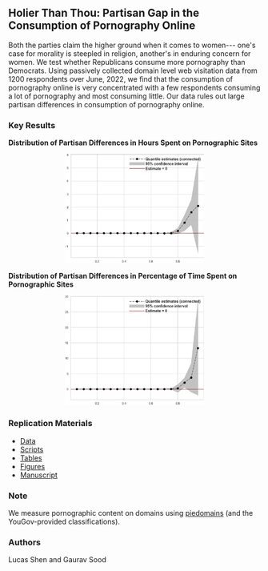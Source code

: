 ## Holier Than Thou: Partisan Gap in the Consumption of Pornography Online

Both the parties claim the higher ground when it comes to women--- one's case for morality is steepled in religion, another's in enduring concern for women. We test whether Republicans consume more pornography than Democrats. Using passively collected domain level web visitation data from 1200 respondents over June, 2022, we find that the consumption of pornography online is very concentrated with a few respondents consuming a lot of pornography and most consuming little. Our data rules out large partisan differences in consumption of pornography online.

### Key Results

**Distribution of Partisan Differences in Hours Spent on Pornographic Sites**
<p align="center"><img width="55%" src="./figs/quantile_reg_duration_adult.png"></p>

**Distribution of Partisan Differences in Percentage of Time Spent on Pornographic Sites**
<p align="center"><img width="55%" src="./figs/quantile_reg_proportion_duration_adult.png"></p>

### Replication Materials
* [Data](https://dataverse.harvard.edu/dataset.xhtml?persistentId=doi:10.7910/DVN/VIV4TS)
* [Scripts](scripts/)
* [Tables](tabs/)
* [Figures](figs/)
* [Manuscript](ms/)

### Note

We measure pornographic content on domains using [piedomains](https://github.com/themains/piedomains) (and the YouGov-provided classifications).

### Authors

Lucas Shen and Gaurav Sood
